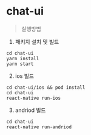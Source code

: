 # chat-ui

> 실행방법

1. 패키지 설치 및 빌드

```
cd chat-ui
yarn install
yarn start
```

2. ios 빌드

```
cd chat-ui/ios && pod install
cd chat-ui
react-native run-ios
```

3. andriod 빌드

```
cd chat-ui
react-native run-andriod
```

#
